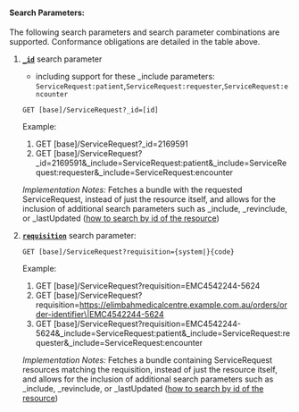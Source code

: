 #### Search Parameters:

The following search parameters and search parameter combinations are supported. Conformance obligations are detailed in the table above.

1. **[`_id`](https://hl7.org/fhir/R4/servicerequest.html#search)** search parameter
   - including support for these _include parameters: `ServiceRequest:patient`,`ServiceRequest:requester`,`ServiceRequest:encounter`
 
    `GET [base]/ServiceRequest?_id=[id]`

    Example:
    
      1. GET [base]/ServiceRequest?_id=2169591
      1. GET [base]/ServiceRequest?_id=2169591&_include=ServiceRequest:patient&_include=ServiceRequest:requester&_include=ServiceRequest:encounter

    *Implementation Notes:* Fetches a bundle with the requested ServiceRequest, instead of just the resource itself, and allows for the inclusion of additional search parameters such as _include, _revinclude, or _lastUpdated ([how to search by id of the resource](https://hl7.org/fhir/r4/search.html#id))


1. **[`requisition`](https://hl7.org/fhir/R4/servicerequest.html#search)** search parameter:


    `GET [base]/ServiceRequest?requisition={system|}{code}`

    Example:
    
      1. GET [base]/ServiceRequest?requisition=EMC4542244-5624
      1. GET [base]/ServiceRequest?requisition=https://elimbahmedicalcentre.example.com.au/orders/order-identifier\|EMC4542244-5624 
      1. GET [base]/ServiceRequest?requisition=EMC4542244-5624&_include=ServiceRequest:patient&_include=ServiceRequest:requester&_include=ServiceRequest:encounter

    *Implementation Notes:* Fetches a bundle containing ServiceRequest resources matching the requisition, instead of just the resource itself, and allows for the inclusion of additional search parameters such as _include, _revinclude, or _lastUpdated ([how to search by id of the resource](https://hl7.org/fhir/r4/search.html#id))

